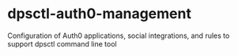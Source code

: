 # dpsctl-auth0-management
Configuration of Auth0 applications, social integrations, and rules to support dpsctl command line tool
